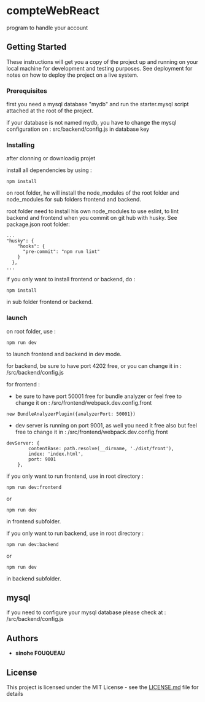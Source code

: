
# compteWebReact

program to handle your account

## Getting Started

These instructions will get you a copy of the project up and running on your local machine for development and testing purposes. See deployment for notes on how to deploy the project on a live system.

### Prerequisites

first you need a mysql database "mydb" and run the starter.mysql script attached at the root of the project.

if your database is not named mydb, you have to change the mysql configuration on :
src/backend/config.js
in database key


### Installing

after clonning or downloadig projet

install all dependencies by using :

```
npm install
```

on root folder, he will install the node_modules of the root folder and node_modules for sub folders frontend and backend.

root folder need to install his own node_modules to use eslint, to lint backend and frontend when you commit on git hub with husky.
See package.json root folder:

```
...
"husky": {
    "hooks": {
      "pre-commit": "npm run lint"
    }
  },
...
```

if you only want to install frontend or backend, do :

```
npm install
```
in sub folder frontend or backend.

### launch

on root folder, use :
```
npm run dev
```

to launch frontend and backend in dev mode.

for backend, be sure to have port 4202 free, or you can change it in :
/src/backend/config.js

for frontend : 
- be sure to have port 50001 free for bundle analyzer or feel free to change it on :
/src/frontend/webpack.dev.config.front
```
new BundleAnalyzerPlugin({analyzerPort: 50001})
```

- dev server is running on port 9001, as well you need it free also but feel free to change it in :
/src/frontend/webpack.dev.config.front
```
devServer: {
        contentBase: path.resolve(__dirname, './dist/front'),
        index: 'index.html',
        port: 9001
    },

```


if you only want to run frontend, use in root directory :
```
npm run dev:frontend
```
or 
```
npm run dev
```
in frontend subfolder.


if you only want to run backend, use in root directory :
```
npm run dev:backend
```
or 
```
npm run dev
```
in backend subfolder.


## mysql

if you need to configure your mysql database please check at :
/src/backend/config.js


## Authors

* **sinohe FOUQUEAU** 

## License

This project is licensed under the MIT License - see the [LICENSE.md](LICENSE.md) file for details

